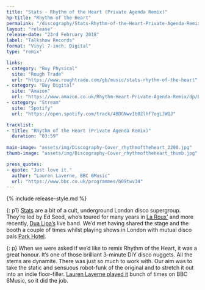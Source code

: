 ```yaml
---
title: "Stats - Rhythm of the Heart (Private Agenda Remix)"
hp-title: "Rhythm of the Heart"
permalink: "/discography/Stats-Rhythm-of-the-Heart-Private-Agenda-Remix/"
layout: "release"
release-date: "23rd February 2018"
label: "Talkshow Records"
format: "Vinyl 7-inch, Digital"
type: "remix"

links:
- category: "Buy Physical"
  site: "Rough Trade"
  url: "https://www.roughtrade.com/gb/music/stats-rhythm-of-the-heart"
- category: "Buy Digital"
  site: "Amazon"
  url: "https://www.amazon.co.uk/Rhythm-Heart-Private-Agenda-Remix/dp/B0791JSWK1/ref=sr_1_2?ie=UTF8&qid=1528460057&sr=8-2&keywords=private+agenda"
- category: "Stream"
  site: "Spotify"
  url: "https://open.spotify.com/track/4BDGNwvIb0Zlhf7ogLJWQJ"

tracklist:
- title: "Rhythm of the Heart (Private Agenda Remix)"
  duration: "03:59"
    
main-image: "assets/img/Discography-Cover_rhythmoftheheart_2200.jpg"
thumb-image: "assets/img/Discography-Cover_rhythmoftheheart_thumb.jpg"

press_quotes:
- quote: "Just love it."
  author: "Lauren Laverne, BBC 6Music"
  url: "https://www.bbc.co.uk/programmes/b09twv34"
---
```

{% include release-style.md %}

{: p1}
[Stats](https://soundcloud.com/statsstatsstats) are a bit of a cult, underground London disco supergroup. They’re led by Ed Seed, who’s toured for many years in [La Roux’](https://en.wikipedia.org/wiki/La_Roux) and more recently, [Dua Lipa’s](http://dualipa.com/) live band. We’d met having shared the stage and the booth a couple of times whilst playing shows in London with mutual disco pals [Park Hotel](http://www.parkhotelband.com/). 

{: p}
When we were asked if we’d like to remix Rhythm of the Heart, it was a great honour. It’s one of those brilliant 3-minute DIY disco nuggets. All the stems are dynamite. There was just so much to work with. Our aim was to take the static and sensuous robot-funk of the original and to stretch it out into an indie floor-filler. [Lauren Laverne played it](https://www.bbc.co.uk/programmes/b09twv34) bunch of times on BBC 6Music, so it did the job.
